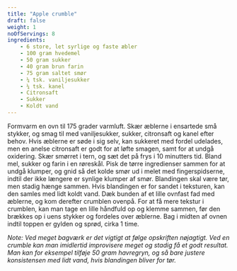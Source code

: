 ```yaml
---
title: "Apple crumble"
draft: false
weight: 1
noOfServings: 8
ingredients:
	- 6 store, let syrlige og faste æbler
	- 100 gram hvedemel
	- 50 gram sukker
	- 40 gram brun farin
	- 75 gram saltet smør
	- ¼ tsk. vaniljesukker
	- ¼ tsk. kanel
	- Citronsaft
	- Sukker
	- Koldt vand
---
```


Formvarm en ovn til 175 grader varmluft. Skær æblerne i ensartede små
stykker, og smag til med vaniljesukker, sukker, citronsaft og kanel
efter behov. Hvis æblerne er søde i sig selv, kan sukkeret med fordel
udelades, men en anelse citronsaft er godt for at løfte smagen, samt for
at undgå oxidering. Skær smørret i tern, og sæt det på frys i 10
minutters tid. Bland mel, sukker og farin i en røreskål. Pisk de tørre
ingredienser sammen for at undgå klumper, og gnid så det kolde smør ud i
melet med fingerspidserne, indtil der ikke længere er synlige klumper af
smør. Blandingen skal være tør, men stadig hænge sammen. Hvis blandingen
er for sandet i teksturen, kan den samles med lidt koldt vand. Dæk
bunden af et lille ovnfast fad med æblerne, og kom derefter crumblen
ovenpå. For at få mere tekstur i crumblen, kan man tage en lille
håndfuld op og klemme sammen, før den brækkes op i uens stykker og
fordeles over æblerne. Bag i midten af ovnen indtil toppen er gylden og
sprød, cirka 1 time.

*Note: Ved meget bagværk er det vigtigt at følge opskriften nøjagtigt.
Ved en crumble kan man imidlertid improvisere meget og stadig få et godt
resultat. Man kan for eksempel tilføje 50 gram havregryn, og så bare
justere konsistensen med lidt vand, hvis blandingen bliver for tør.*


